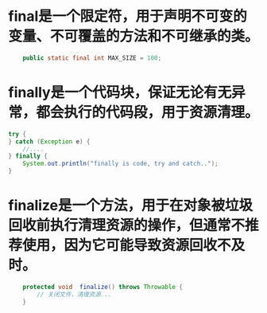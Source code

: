 # final是一个限定符，用于声明不可变的变量、不可覆盖的方法和不可继承的类。
```java
    public static final int MAX_SIZE = 100;

```



# finally是一个代码块，保证无论有无异常，都会执行的代码段，用于资源清理。
```java
try {
} catch (Exception e) {
    //....
} finally {
    System.out.println("finally is code, try and catch..");
}
```



# finalize是一个方法，用于在对象被垃圾回收前执行清理资源的操作，但通常不推荐使用，因为它可能导致资源回收不及时。

```java
    protected void  finalize() throws Throwable {
        // 关闭文件，清理资源...
    }


```